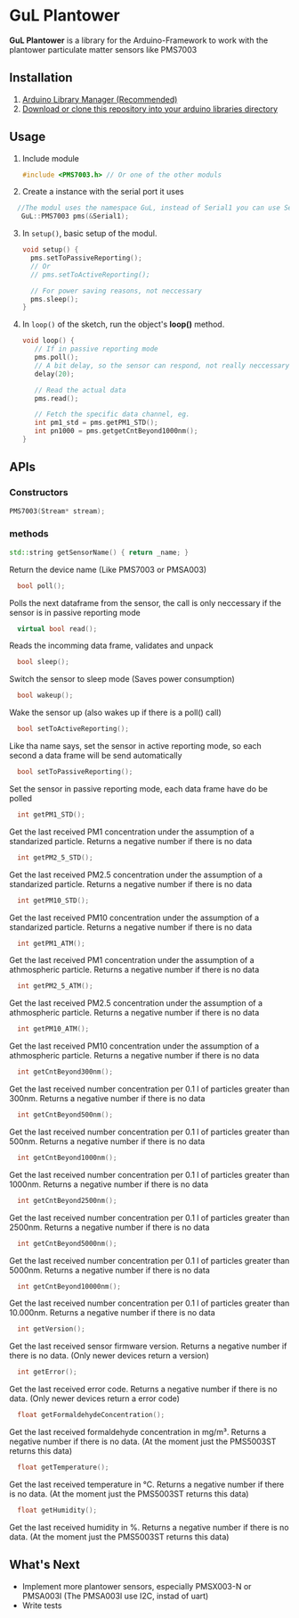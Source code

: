 # GuL Plantower
**GuL Plantower** is a library for the Arduino-Framework to work with the plantower particulate matter sensors like PMS7003



## Installation

1. [Arduino Library Manager (Recommended)](https://www.arduino.cc/en/Guide/Libraries)  
2. [Download or clone this repository into your arduino libraries directory](https://help.github.com/articles/cloning-a-repository/)  


## Usage
1. Include module  
   
   ```cpp
   #include <PMS7003.h> // Or one of the other moduls
   ```
   
2. Create a instance with the serial port it uses
```cpp
  //The modul uses the namespace GuL, instead of Serial1 you can use Serial, Serial2, or own instantiated HardwareSerial or SoftwareSerial
   GuL::PMS7003 pms(&Serial1); 
```
   
3. In `setup()`, basic setup of the modul.  
   
   ```cpp
   void setup() {
     pms.setToPassiveReporting();
     // Or
     // pms.setToActiveReporting();

     // For power saving reasons, not neccessary
     pms.sleep();
   }
   ```
   
4. In `loop()` of the sketch, run the object's **loop()** method.  
   
   ```cpp
   void loop() {
      // If in passive reporting mode
      pms.poll();
      // A bit delay, so the sensor can respond, not really neccessary
      delay(20);

      // Read the actual data
      pms.read();

      // Fetch the specific data channel, eg.
      int pm1_std = pms.getPM1_STD();
      int pn1000 = pms.getgetCntBeyond1000nm();
   }
   ```   



## APIs
### Constructors

   ```cpp
   PMS7003(Stream* stream);
   ```

### methods

  ```cpp
std::string getSensorName() { return _name; }
  ```
  Return the device name (Like PMS7003 or PMSA003)


  ```cpp
    bool poll();
  ```
  Polls the next dataframe from the sensor, the call is only neccessary if the sensor is in passive reporting mode

  ```cpp
    virtual bool read();
  ```
  Reads the incomming data frame, validates and unpack

  ```cpp
    bool sleep();
  ```
  Switch the sensor to sleep mode (Saves power consumption)

  ```cpp
    bool wakeup();
  ```
  Wake the sensor up (also wakes up if there is a poll() call)

  ```cpp
    bool setToActiveReporting();
  ```
  Like tha name says, set the sensor in active reporting mode, so each second a data frame will be send automatically

  ```cpp
    bool setToPassiveReporting();
  ```
  Set the sensor in passive reporting mode, each data frame have do be polled

  ```cpp
    int getPM1_STD();
  ```
  Get the last received PM1 concentration under the assumption of a standarized particle. Returns a negative number if there is no data

  ```cpp
    int getPM2_5_STD();
  ```
  Get the last received PM2.5 concentration under the assumption of a standarized particle. Returns a negative number if there is no data

  ```cpp
    int getPM10_STD();
  ```
  Get the last received PM10 concentration under the assumption of a standarized particle. Returns a negative number if there is no data

  ```cpp
    int getPM1_ATM();
  ```
  Get the last received PM1 concentration under the assumption of a athmospheric particle. Returns a negative number if there is no data


  ```cpp
    int getPM2_5_ATM();
  ```
  Get the last received PM2.5 concentration under the assumption of a athmospheric particle. Returns a negative number if there is no data

  ```cpp
    int getPM10_ATM();
  ```
  Get the last received PM10 concentration under the assumption of a athmospheric particle. Returns a negative number if there is no data

  ```cpp
    int getCntBeyond300nm();
  ```
  Get the last received number concentration per 0.1 l of particles greater than 300nm. Returns a negative number if there is no data

  ```cpp
    int getCntBeyond500nm();
  ```
  Get the last received number concentration per 0.1 l of particles greater than 500nm. Returns a negative number if there is no data

  ```cpp
    int getCntBeyond1000nm();
  ```
  Get the last received number concentration per 0.1 l of particles greater than 1000nm. Returns a negative number if there is no data

  ```cpp
    int getCntBeyond2500nm();
  ```
  Get the last received number concentration per 0.1 l of particles greater than 2500nm. Returns a negative number if there is no data

  ```cpp
    int getCntBeyond5000nm();
  ```
  Get the last received number concentration per 0.1 l of particles greater than 5000nm. Returns a negative number if there is no data

  ```cpp
    int getCntBeyond10000nm();
  ```
  Get the last received number concentration per 0.1 l of particles greater than 10.000nm. Returns a negative number if there is no data


  ```cpp
    int getVersion();
  ```
  Get the last received sensor firmware version. Returns a negative number if there is no data. (Only newer devices return a version)

  ```cpp
    int getError();
  ```
  Get the last received error code. Returns a negative number if there is no data. (Only newer devices return a error code)

  ```cpp
    float getFormaldehydeConcentration();
  ```
  Get the last received formaldehyde concentration in mg/m³. Returns a negative number if there is no data. (At the moment just the PMS5003ST returns this data)

  ```cpp
    float getTemperature();
  ```
  Get the last received temperature in °C. Returns a negative number if there is no data. (At the moment just the PMS5003ST returns this data)

  ```cpp
    float getHumidity();
  ```
  Get the last received humidity in %. Returns a negative number if there is no data. (At the moment just the PMS5003ST returns this data)


## What's Next

- Implement more plantower sensors, especially PMSX003-N or PMSA003I (The PMSA003I use I2C, instad of uart)
- Write tests
